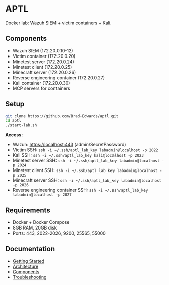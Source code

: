 # APTL

Docker lab: Wazuh SIEM + victim containers + Kali.

## Components

- Wazuh SIEM (172.20.0.10-12)
- Victim container (172.20.0.20)
- Minetest server (172.20.0.24)
- Minetest client (172.20.0.25)  
- Minecraft server (172.20.0.26)
- Reverse engineering container (172.20.0.27)
- Kali container (172.20.0.30)
- MCP servers for containers

## Setup

```bash
git clone https://github.com/Brad-Edwards/aptl.git
cd aptl
./start-lab.sh
```

**Access:**

- Wazuh: <https://localhost:443> (admin/SecretPassword)
- Victim SSH: `ssh -i ~/.ssh/aptl_lab_key labadmin@localhost -p 2022`
- Kali SSH: `ssh -i ~/.ssh/aptl_lab_key kali@localhost -p 2023`
- Minetest server SSH: `ssh -i ~/.ssh/aptl_lab_key labadmin@localhost -p 2024`
- Minetest client SSH: `ssh -i ~/.ssh/aptl_lab_key labadmin@localhost -p 2025`
- Minecraft server SSH: `ssh -i ~/.ssh/aptl_lab_key labadmin@localhost -p 2026`
- Reverse engineering container SSH: `ssh -i ~/.ssh/aptl_lab_key labadmin@localhost -p 2027`

## Requirements

- Docker + Docker Compose
- 8GB RAM, 20GB disk
- Ports: 443, 2022-2026, 9200, 25565, 55000

## Documentation

- [Getting Started](getting-started/)
- [Architecture](architecture/)
- [Components](components/)
- [Troubleshooting](troubleshooting/)
